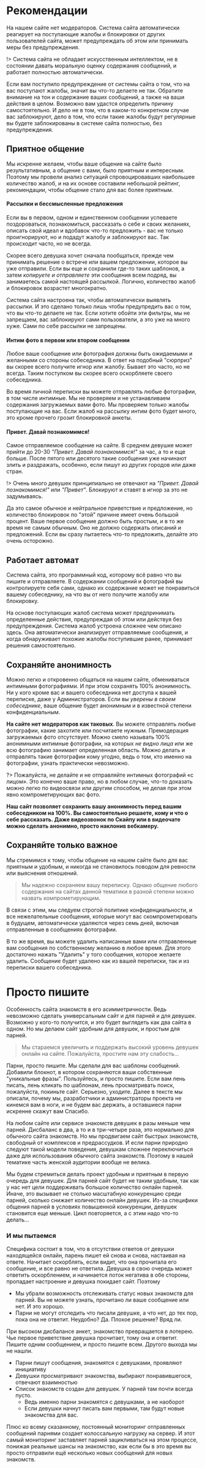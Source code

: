 # Рекомендации 

На нашем сайте нет модераторов. Система сайта автоматически реагирует на поступающие жалобы и блокировки от других пользователей сайта, может предупреждать об этом или принимать меры без предупреждения.

!> Система сайта не обладает искусственным интеллектом, не в состоянии давать моральную оценку содержания сообщений, и работает полностью автоматически.

Если вам поступило предупреждение от системы сайта о том, что на вас поступают жалобы, значит вы что-то делаете не так. Обратите внимание на тон и содержание ваших сообщений, а также на ваши действия в целом. Возможно вам удастся определить причину самостоятельно. И дело не в том, что в каком-то конкретном случае вас заблокируют, дело в том, что если такие жалобы будут регулярные вы будете заблокированы в системе сайта полностью, без предупреждения.  

## Приятное общение

Мы искренне желаем, чтобы ваше общение на сайте было результативным, а общение с вами, было приятным и интересным. Поэтому мы провели анализ ситуаций спровоцировавших наибольшее количество жалоб, и на их основе составили небольшой рейтинг, рекомендации, чтобы общение стало для вас более приятным.

#### Рассылки и бессмысленные предложения 

Если вы в первом, одном и единственном сообщении успеваете поздороваться, познакомиться, рассказать о себе и своих желаниях, описать свой идеал и вдобавок что-то предложить - вас не только проигнорируют, но и подадут жалобу и заблокируют вас. Так происходит часто, но не всегда. 

Скорее всего девушка хочет сначала пообщаться, прежде чем принимать решение о встрече или вашем предложении, которое вы уже отправили. Если вы еще и сохранили где-то таких шаблонов, а затем _копируете и отправляете_ эти сообщения всем подряд, вы занимаетесь самой настоящей рассылкой. Логично, количество жалоб и блокировок возрастет многократно.

Система сайта настроена так, чтобы автоматически выявлять рассылки. И это сделано только лишь чтобы предупредить вас о том, что вы что-то делаете не так. Если хотите обойти эти фильтры, мы не запрещаем, вас заблокируют сами пользователи, а это уже на много хуже. Сами по себе рассылки не запрещены.

#### Интим фото в первом или втором сообщении

Любое ваше сообщение или фотография должны быть ожидаемыми и желанными со стороны собеседника. В ответ на подобный "сюрприз" вы скорее всего получите игнор или жалобу. Бывает это часто, но не всегда. Таким поступком вы скорее всего оскорбляете своего собеседника.  

Во время личной переписки вы можете отправлять любые фотографии, в том числе интимные. Мы не проверяем и не устанавливаем содержания загружаемых вами фото. Мы проверяем только жалобы поступающие на вас. Если жалоб на рассылку интим фото будет много, это кроме прочего грозит блокировкой анкеты.

#### Привет. Давай познакомимся!

Самое отправляемое сообщение на сайте. В среднем девушке может прийти до 20-30 _"Привет. Давай познакомимся!"_ за час, а то и еще больше. После пятого или десятого такие сообщения уже начинают злить и раздражать, особенно, если пишут из других городов или даже стран.

!> Очень много девушек принципиально не отвечают на _"Привет. Давай познакомимся!"_ или _"Привет"_. Блокируют и ставят в игнор за это не задумываясь.

Да это самое обычное и нейтральное приветствие и предложение, но количество блокировок по "этой" причине имеет очень большой процент. Ваше первое сообщение должно быть простым, и в то же время не самым обычным. Оно не должно содержать описаний и предложений. Если вы сразу пытаетесь что-то предложить, делайте это очень осторожно.

## Работает автомат

Система сайта, это программный код, которому всё равно что вы пишите и отправляете. В содержании сообщений и фотографий вы контролируете себя сами, однако их содержание может не понравиться вашему собеседнику, на что вы от него получите жалобу или блокировку.

На основе поступающих жалоб система может предпринимать определенные действия, предупреждая об этом или действуя без предупреждения. Система жалоб устроена сложнее чем описано здесь. Она автоматически анализирует отправляемые сообщения, и когда обнаруживает похожие жалобы поступившие ранее, принимает решения самостоятельно. 

## Сохраняйте анонимность

Можно легко и откровенно общаться на нашем сайте, обмениваться интимными фотографиями. И при этом сохранять 100% анонимность. Ни у кого кроме вас и вашего собеседника нет доступа к вашей переписке, даже у Администраторов. Если вы _уверены в своем собеседнике_, ваше общение будет анонимным и в известной степени конфиденциальным. 

**На сайте нет модераторов как таковых**. Вы можете отправлять любые фотографии, какие захотите или посчитаете нужным. Премодерация загружаемых фото отсутствует. Можно смело называть 100% анонимными интимные фотографии, на которых _не видно лица_ или же всю фотографию занимает определенная область. Можно делать и отправлять такие фотографии кому угодно, ведь о том, кто именно на фотографии, узнать практически невозможно.
  
?> Пожалуйста, не делайте и не отправляйте интимных фотографий «с лицом». Это конечно ваше право, но в любом случае, что-то доказать можно легко по видеосвязи или другим способом, не делая при этом явно компрометирующих вас фото.  
  
**Наш сайт позволяет сохранить вашу анонимность перед вашим собеседником на 100%. Вы самостоятельно решаете, кому и что о себе рассказать. Даже видеозвонок по Скайпу или в видеочате  можно сделать анонимно, просто наклонив вебкамеру.**

## Сохраняйте только важное

Мы стремимся к тому, чтобы общение на нашем сайте было для вас приятным и удобным, и никогда не становилось поводом для ревности или выяснения отношений.

> Мы надежно сохраняем вашу переписку. Однако общение любого содержания на сайтах данной тематики в разной степени можно назвать компрометирующим.

В связи с этим, мы следуем строгой политике конфиденциальности, и все нежелательные сообщения, которые могут вас скомпрометировать в будущем, автоматически удаляются через семь дней, включая отправленные в сообщениях фотографии.

В то же время, вы можете удалить написанные вами или отправленные вам сообщения по собственному желанию в любое время. Для этого достаточно нажать "Удалить" у того сообщения, которое желаете удалить. Сообщение будет удалено как из вашей переписки, так и из переписки вашего собеседника.

# Просто пишите

Особенность сайта знакомств в его асимметричности. Ведь невозможно сделать универсальным сайт и для парней и для девушек. Возможно у кого-то получится, и это будет выглядеть как два сайта в одном. Но мы делаем сайт удобным для девушек, и простым для парней.

> Мы стараемся увеличить и поддержать высокий уровень девушек онлайн на сайте. Пожалуйста, простите нам эту слабость...

Парни, просто пишите. Мы сделали для вас шаблоны сообщений. Добавили блокнот, в котором сохраняются ваши собственные "уникальные фразы". Пользуйтесь, и просто пишите. Если вам лень писать, лень кликать по шаблонам, лень просматривать поиск, пожалуйста, покиньте сайт. Серьезно, уходите. Далее в тексте мы описали, почему мы, разработчики и администраторы проекта не кинемся вам в ноги, и не будем вас держать, а оставшиеся парни искренне скажут вам Спасибо. 

На любом сайте или сервисе знакомств девушек в разы меньше чем парней. Дисбаланс в два, а то и в три-четыре раза, это нормально для обычного сайта знакомств. Но мы продвигаем сайт быстрых знакомств, свободный от комплексов и предрассудков. И если парни природно следуют такой модели поведения, девушкам сложнее переключиться даже для использования обычного сайта знакомств. Поэтому в нашей тематике часть женской аудитории вообще не велика.

Мы будем стремиться делать проект удобным и приятным в первую очередь для девушек. Для парней сайт будет не таким удобным, так как у нас нет цели поддерживать большое количество онлайн парней. Иначе, это вызывает не столько масштабную конкуренцию среди парней, сколько снижает количество онлайн девушек. Из-за специфики общения парней в условиях повышенной конкуренции, девушек становится еще меньше. Цикл повторяется, а с этим надо что-то делать...

### И мы пытаемся

Специфика состоит в том, что в отсутствии ответов от девушки находящейся онлайн, парень пишет ей снова и снова, настаивая на ответе. Начитает оскорблять, если видит, что она прочитала его сообщение, и все равно не ответила. Девушка в свою очередь может ответить оскорблением, и начинается поток негатива в обе стороны, пропадает настроение и девушка покидает сайт. Поэтому  

* Мы убрали возможность отслеживать статус новых знакомств для парней. Вы не можете узнать, прочитано ли ваше сообщение или нет. И это хорошо.
* Парни не могут отследить что писали девушке, а что нет, до тех пор, пока она не ответит. Неудобно? Да. Плохое решение? Вряд ли.  

При высоком дисбалансе анкет, знакомство превращается в лотерею. Чье первое приветствие девушка прочитает, тому она и ответит. Пишите одним сообщением, и просто пишите всем. Другого выхода мы не нашли. 

* Парни пишут сообщения, знакомятся с девушками, проявляют инициативу
* Девушки просматривают знакомства, выбирают понравившегося, отвечают взаимностью
* Список знакомств создан для девушек. У парней там почти всегда пусто. 
    * Ведь именно парни знакомятся с девушками, а не наоборот
    * Если девушки начнут писать вам первыми, там будут новые знакомства для вас.

Плюс ко всему сказанному, постоянный мониторинг отправленных сообщений парнями создает колоссальную нагрузку на сервер. И этот самый мониторинг заставляет парней зацикливаться на этом процессе, понижая реальные шансы на знакомство, как если бы в это время вы просто отправили ещё несколько новых сообщений для новых знакомств. 
